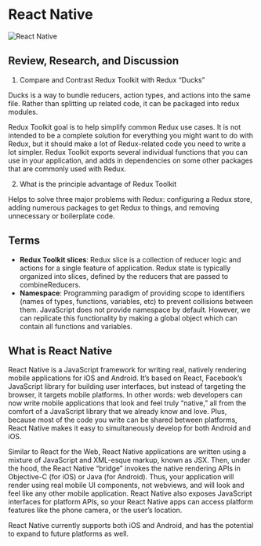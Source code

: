 # React Native

![React Native](https://icts.io/wp-content/uploads/2020/04/react-native.png)

## Review, Research, and Discussion

1. Compare and Contrast Redux Toolkit with Redux “Ducks”

Ducks is a way to bundle reducers, action types, and actions into the same file. Rather than splitting up related code, it can be packaged into redux modules. 

Redux Toolkit goal is to help simplify common Redux use cases. It is not intended to be a complete solution for everything you might want to do with Redux, but it should make a lot of Redux-related code you need to write a lot simpler. Redux Toolkit exports several individual functions that you can use in your application, and adds in dependencies on some other packages that are commonly used with Redux.

2. What is the principle advantage of Redux Toolkit

Helps to solve three major problems with Redux: configuring a Redux store, adding numerous packages to get Redux to things, and removing unnecessary or boilerplate code.

## Terms

- **Redux Toolkit slices**: Redux slice is a collection of reducer logic and actions for a single feature of application. Redux state is typically organized into slices, defined by the reducers that are passed to combineReducers.
- **Namespace**: Programming paradigm of providing scope to identifiers (names of types, functions, variables, etc) to prevent collisions between them. JavaScript does not provide namespace by default. However, we can replicate this functionality by making a global object which can contain all functions and variables.

## What is React Native

React Native is a JavaScript framework for writing real, natively rendering mobile applications for iOS and Android. It’s based on React, Facebook’s JavaScript library for building user interfaces, but instead of targeting the browser, it targets mobile platforms. In other words: web developers can now write mobile applications that look and feel truly “native,” all from the comfort of a JavaScript library that we already know and love. Plus, because most of the code you write can be shared between platforms, React Native makes it easy to simultaneously develop for both Android and iOS.

Similar to React for the Web, React Native applications are written using a mixture of JavaScript and XML-esque markup, known as JSX. Then, under the hood, the React Native “bridge” invokes the native rendering APIs in Objective-C (for iOS) or Java (for Android). Thus, your application will render using real mobile UI components, not webviews, and will look and feel like any other mobile application. React Native also exposes JavaScript interfaces for platform APIs, so your React Native apps can access platform features like the phone camera, or the user’s location.

React Native currently supports both iOS and Android, and has the potential to expand to future platforms as well.

